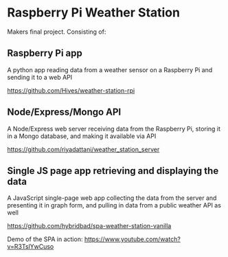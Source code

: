 # Raspberry Pi Weather Station

Makers final project. Consisting of:

## Raspberry Pi app

A python app reading data from a weather sensor on a Raspberry Pi and sending it to a web API

<https://github.com/Hives/weather-station-rpi>

## Node/Express/Mongo API

A Node/Express web server receiving data from the Raspberry Pi, storing it in a Mongo database, and making it available via API

<https://github.com/riyadattani/weather_station_server>

## Single JS page app retrieving and displaying the data

A JavaScript single-page web app collecting the data from the server and presenting it in graph form, and pulling in data from a public weather API as well

<https://github.com/hybridbad/spa-weather-station-vanilla>

Demo of the SPA in action: <https://www.youtube.com/watch?v=R3TslYwCuso>
